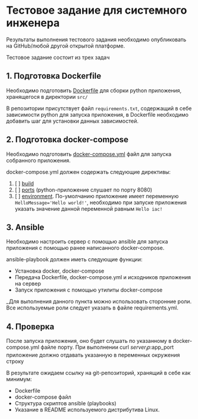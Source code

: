 # Тестовое задание для системного инженера

Результаты выполнения тестового задания необходимо опубликовать на GitHub/любой другой открытой платформе.

Тестовое задание состоит из трех задач

## 1. Подготовка Dockerfile

Необходимо подготовить [Dockerfile](https://docs.docker.com/engine/reference/builder/) для сборки python приложения, 
хранящегося в директории `src/`

В репозитории присутствует файл `requirements.txt`, содержащий в себе зависимости python для запуска приложения, в Dockerfile необходимо добавить шаг для установки данных зависимостей.

## 2. Подготовка docker-compose

   Необходимо подготовить [docker-compose.yml](https://docs.docker.com/compose/compose-file/compose-file-v3/) файл для запуска собранного приложения.

   docker-compose.yml должен содержать следующие директивы:
1. [ ]    [build](https://docs.docker.com/compose/compose-file/compose-file-v3/#build) 
2. [ ]    [ports](https://docs.docker.com/compose/compose-file/compose-file-v3/#ports) (python-приложение слушает по порту 8080)
3. [ ]    [environment](https://docs.docker.com/compose/compose-file/compose-file-v3/#environment). По-умолчанию приложение имеет переменную `HelloMessage='Hello world!'`, необходимо при запуске приложения указать значение данной переменной равным `Hello iac!`

## 3. Ansible
Необходимо настроить сервер с помощью ansible для запуска приложения с помощью ранее написанного docker-compose.

   ansible-playbook должен иметь следующие функции:
- Установка docker, docker-compose
- Передача Dockerfile, docker-compose.yml и исходников приложения на сервер
- Запуск приложения с помощью утилиты docker-compose


_Для выполнения данного пункта можно использовать сторонние роли.
Все используемые роли следует указать в файле requirements.yml.

## 4. Проверка

После запуска приложения, оно будет слушать по указанному в docker-compose.yml файле порту.
При выполнении curl $server_ip:$app_port приложение должно отдавать указанную в переменных окружения строку

В результате ожидаем ссылку на git-репозиторий, хранящий в себе как минимум:
* Dockerfile
* docker-compose файл
* Структура скриптов ansible (playbooks)
* Указание в README используемого дистрибутива Linux.
